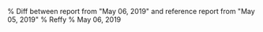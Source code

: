 % Diff between report from "May 06, 2019" and reference report from "May 05, 2019"
% Reffy
% May 06, 2019

